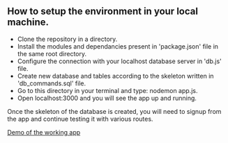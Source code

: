 ## How to setup the environment in your local machine.
- Clone the repository in a directory.
- Install the modules and dependancies present in 'package.json' file in the same root directory. 
- Configure the connection with your localhost database server in 'db.js' file.
- Create new database and tables according to the skeleton written in 'db_commands.sql' file.
- Go to this directory in your terminal and type: nodemon app.js.
- Open localhost:3000 and you will see the app up and running.

Once the skeleton of the database is created, you will need to signup from the app and continue testing it with various routes.

[Demo of the working app](https://drive.google.com/file/d/1IMzJxemyig0jf6H_fa4LO6iNxO1FOPOb/view?usp=sharing)
